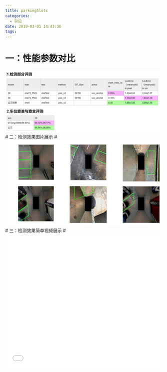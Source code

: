 ```yaml
---
title: parkingSlots
categories:
  - 杂记
date: 2019-03-01 14:43:36
tags:
---
```

# 一：性能参数对比 #
<img src="/images/shixi/001.jpg"  align=center/>
# 二：检测效果图片展示 #
<img src="/images/shixi/002.jpg"  align=center/>
# 三：检测效果简单视频展示 #

<iframe id=sbrxp src="//player.bilibili.com/player.html?aid=45008099&cid=78826722&page=1" scrolling="no" border="0" frameborder="no" framespacing="0" allowfullscreen="true" style="width: 640px; height: 430px; max-width: 100%"> </iframe>
